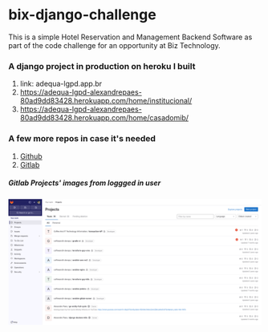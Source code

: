 # bix-django-challenge
This is a simple Hotel Reservation and Management Backend Software as part of the code challenge for an opportunity at Biz Technology.


### A django project in production on heroku I built
1. link: adequa-lgpd.app.br
2. https://adequa-lgpd-alexandrepaes-80ad9dd83428.herokuapp.com/home/institucional/
3. https://adequa-lgpd-alexandrepaes-80ad9dd83428.herokuapp.com/home/casadomib/


### A few more repos in case it's needed
1. [Github](https://github.com/LondonComputadores?tab=repositories)
2. [Gitlab](https://gitlab.com/LondonComputadores)

##### Gitlab Projects' images from loggged in user

![Gitlab Projects' Images](gitlab.png)